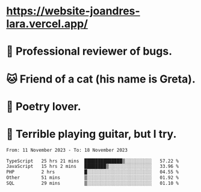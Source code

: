 # https://website-joandres-lara.vercel.app/
# 🐛 Professional reviewer of bugs.
# 🐱 Friend of a cat (his name is Greta).
# 📜 Poetry lover.
# 🎸 Terrible playing guitar, but I try.

<!--START_SECTION:waka-->

```txt
From: 11 November 2023 - To: 18 November 2023

TypeScript   25 hrs 21 mins  ██████████████▒░░░░░░░░░░   57.22 %
JavaScript   15 hrs 2 mins   ████████▒░░░░░░░░░░░░░░░░   33.96 %
PHP          2 hrs           █░░░░░░░░░░░░░░░░░░░░░░░░   04.55 %
Other        51 mins         ▒░░░░░░░░░░░░░░░░░░░░░░░░   01.92 %
SQL          29 mins         ▒░░░░░░░░░░░░░░░░░░░░░░░░   01.10 %
```

<!--END_SECTION:waka-->
